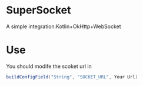 # SuperSocket
A simple integration:Kotlin+OkHttp+WebSocket

# Use

You should modife the scoket url in

```java
buildConfigField("String", "SOCKET_URL", Your Url)
```
